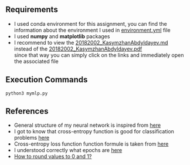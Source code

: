 ## Requirements

- I used conda environment for this assignment, you can find the information about the environment I used in [environment.yml](./environment.yml) file
- I used **numpy** and **matplotlib** packages
- I recommend to view the [20182002_KasymzhanAbdyldayev.md](./20182002_KasymzhanAbdyldayev.md)<br>
instead of the [20182002_KasymzhanAbdyldayev.pdf](./20182002_KasymzhanAbdyldayev.pdf)<br>
since that way you can simply click on the links and immediately open the associated file

## Execution Commands

```
python3 mymlp.py 
```

## References

- General structure of my neural network is inspired from [here](https://www.youtube.com/watch?v=aircAruvnKk)
- I got to know that cross-entropy function is good for classification problems [here](https://www.analyticsvidhya.com/blog/2021/02/cost-function-is-no-rocket-science/)
- Cross-entropy loss function function formule is taken from [here](https://eng.libretexts.org/Bookshelves/Computer_Science/Applied_Programming/Book%3A_Neural_Networks_and_Deep_Learning_(Nielsen)/03%3A_Improving_the_way_neural_networks_learn/3.01%3A_The_cross-entropy_cost_function#:~:text=We%20define%20the%20cross%2Dentropy,is%20the%20corresponding%20desired%20output.)
- I understood correctly what epochs are [here](https://www.jigsawacademy.com/blogs/ai-ml/epoch-in-machine-learning#:~:text=An%20epoch%20in%20machine%20learning,learning%20process%20of%20the%20algorithm.)
- [How to round values to 0 and 1?](https://stackoverflow.com/questions/45648668/convert-numpy-array-to-0-or-1/45648782#45648782)